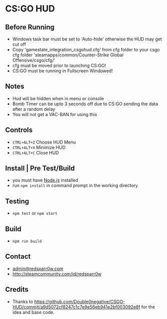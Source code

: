 # CS:GO HUD

## Before Running
- Windows task bar must be set to 'Auto-hide' otherwise the HUD may get cut off
- Copy 'gamestate_integration_csgohud.cfg' from cfg folder to your csgo cfg folder 'steamapps/common/Counter-Strike Global Offensive/csgo/cfg/'
- cfg must be moved prior to launching CS:GO!
- CS:GO must be running in Fullscreen Windowed!

## Notes
- Hud will be hidden when in menu or console
- Bomb Timer can be upto 3 seconds off due to CS:GO sending the data after a random delay
- You will not get a VAC-BAN for using this

## Controls
- `CTRL+ALT+Z` Choose HUD Menu
- `CTRL+ALT+X` Minimize HUD
- `CTRL+ALT+C` Close HUD

## Install | Pre Test/Build
- you must have [Node.js](https://nodejs.org/en/) installed
- run `npm install` in command prompt in the working directory

## Testing
- `npm test` or `npm start`

## Build
- `npm run build`

## Contact
- admin@redsparr0w.com
- http://steamcommunity.com/id/redsparr0w

## Credits
- Thanks to https://github.com/Double0negative/CSGO-HUD/commit/a9d5072cf8247c1c7e9e56eb941e2bf003092e8f for the idea and base code.

